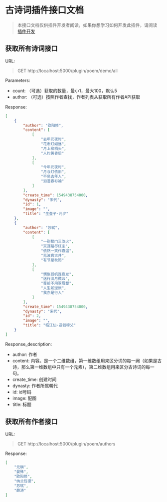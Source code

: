 # 古诗词插件接口文档

>本接口文档仅供插件开发者阅读，如果你想学习如何开发此插件，请阅读
[插件开发](http://doc.cms.7yue.pro/lin/server/plugin_create.html)

## 获取所有诗词接口
URL:
>GET http://localhost:5000/plugin/poem/demo/all

Parameters:
- count: （可选）获取的数量，最小1，最大100，默认5
- author: （可选）按照作者查找，作者列表从获取所有作者API获取

Response:
```json
[
    {
        "author": "欧阳修",
        "content": [
            [
                "去年元夜时",
                "花市灯如昼",
                "月上柳梢头",
                "人约黄昏后"
            ],
            [
                "今年元夜时",
                "月与灯依旧",
                "不见去年人",
                "泪湿春衫袖"
            ]
        ],
        "create_time": 1549438754000,
        "dynasty": "宋代",
        "id": 1,
        "image": "",
        "title": "生查子·元夕"
    },
    {
        "author": "苏轼",
        "content": [
            [
                "一别都门三改火",
                "天涯踏尽红尘",
                "依然一笑作春温",
                "无波真古井",
                "有节是秋筠"
            ],
            [
                "惆怅孤帆连夜发",
                "送行淡月微云",
                "尊前不用翠眉颦",
                "人生如逆旅",
                "我亦是行人"
            ]
        ],
        "create_time": 1549438754000,
        "dynasty": "宋代",
        "id": 2,
        "image": "",
        "title": "临江仙·送钱穆父"
    }
]
```

Response_description:
- author: 作者
- content: 内容。是一个二维数组，第一维数组用来区分词的每一阙（如果是古诗，那么第一维数组中只有一个元素），第二维数组用来区分古诗词的每一句。
- create_time: 创建时间
- dynasty: 作者所属朝代
- id: id号码
- image: 配图
- title: 标题


## 获取所有作者接口
URL:
>GET http://localhost:5000/plugin/poem/authors

Response:
```json
[
    "元稹",
    "晏殊",
    "欧阳修",
    "纳兰性德",
    "苏轼",
    "薛涛"
]
```
